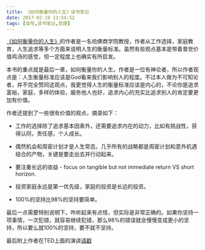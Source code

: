 ```yaml
---
title: 《如何衡量你的人生》读书笔记
date: 2017-02-19 13:54:52
tags: [自写,读书笔记,哲理]
---
```


[《如何衡量你的人生》](https://book.douban.com/subject/20434430/)的作者是一名哈佛商学院教授，作者从工作选择，家庭教育，人生追求等多个方面来说明人生的衡量标准。虽然有些观点基本是带着普世价值鸡汤的感觉，但一定程度上也确实有所启发。

本书的重点就是最后一章，如何衡量你的人生。作者是一位有神论者，所以作者观点是：人生衡量标准应该是God看来我们影响别人的程度。不过本人做为不可知论者，并不完全赞同这观点，我更觉得人生的衡量标准应该是内心的，不论你是追求富裕，家庭，多样的体验，服务他人也好，追求内心的充实比追求别人的肯定要更加有价值。

作者还提到了一些很有价值的观点，摘录如下：

- 工作的选择除了追求基本因素外，还需要追求内在的动力，比如有挑战性，获得认同，责任感，个人成长。

- 偶然机会和周密计划才是人生常态。几乎所有的战略都是周密计划和意外机遇结合的产物，关键是要走出去并行动起来。

- 要注重长远的收益 - focus on tangible but not immediate return VS short horizon.

- 投资家庭永远是第一优先级，家庭的投资是长远的投资。

- 100%的坚持比98%的坚持要简单。

最后一点需要特别说明下，咋听起来有点怪，但实际是非常正确的。如果你坚持一项事情，一次犯错，就容易继续犯错，那么98%的错误就会慢慢变成更小的坚持，所以要么就100%的坚持，要不就不坚持。

最后附上作者在TED上面的演讲[请戳](https://www.youtube.com/watch?v=tvos4nORf_Y)


